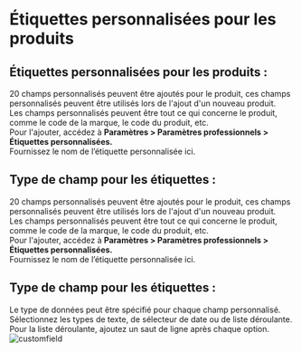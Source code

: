 # Étiquettes personnalisées pour les produits

## Étiquettes personnalisées pour les produits :

20 champs personnalisés peuvent être ajoutés pour le produit, ces champs personnalisés peuvent être utilisés lors de l'ajout d'un nouveau produit.<br>
Les champs personnalisés peuvent être tout ce qui concerne le produit, comme le code de la marque, le code du produit, etc. <br>
Pour l'ajouter, accédez à **Paramètres > Paramètres professionnels > Étiquettes personnalisées.** <br>
Fournissez le nom de l’étiquette personnalisée ici. 

## Type de champ pour les étiquettes :

20 champs personnalisés peuvent être ajoutés pour le produit, ces champs personnalisés peuvent être utilisés lors de l'ajout d'un nouveau produit.<br>
Les champs personnalisés peuvent être tout ce qui concerne le produit, comme le code de la marque, le code du produit, etc.<br>
Pour l'ajouter, accédez à **Paramètres > Paramètres professionnels > Étiquettes personnalisées.** <br>
Fournissez le nom de l’étiquette personnalisée ici.

## Type de champ pour les étiquettes :

Le type de données peut être spécifié pour chaque champ personnalisé. Sélectionnez les types de texte, de sélecteur de date ou de liste déroulante. <br>
Pour la liste déroulante, ajoutez un saut de ligne après chaque option. 
![customfield](/products/customfield-700x304.png)